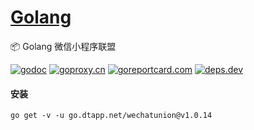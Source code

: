 <h1>
<a href="https://www.dtapp.net/">Golang </a>
</h1>

📦 Golang 微信小程序联盟

[comment]: <> (go)
[![godoc](https://pkg.go.dev/badge/go.dtapp.net/wechatunion?status.svg)](https://pkg.go.dev/go.dtapp.net/wechatunion)
[![goproxy.cn](https://goproxy.cn/stats/go.dtapp.net/wechatunion/badges/download-count.svg)](https://goproxy.cn/stats/go.dtapp.net/wechatunion)
[![goreportcard.com](https://goreportcard.com/badge/go.dtapp.net/wechatunion)](https://goreportcard.com/report/go.dtapp.net/wechatunion)
[![deps.dev](https://img.shields.io/badge/deps-go-red.svg)](https://deps.dev/go/go.dtapp.net%2Fwechatunion)

#### 安装

```shell
go get -v -u go.dtapp.net/wechatunion@v1.0.14
```
